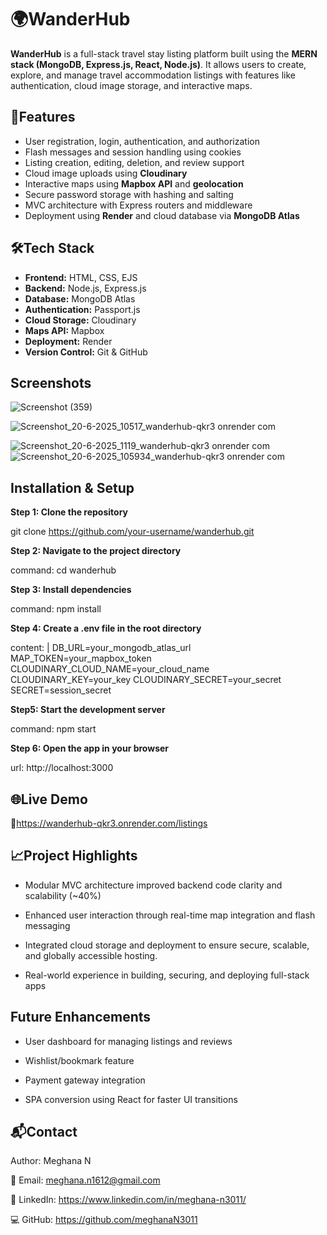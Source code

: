 # 🌍WanderHub

**WanderHub** is a full-stack travel stay listing platform built using the **MERN stack (MongoDB, Express.js, React, Node.js)**. It allows users to create, explore, and manage travel accommodation listings with features like authentication, cloud image storage, and interactive maps.

## 🚀Features
- User registration, login, authentication, and authorization  
- Flash messages and session handling using cookies  
- Listing creation, editing, deletion, and review support  
- Cloud image uploads using **Cloudinary**  
- Interactive maps using **Mapbox API** and **geolocation** 
- Secure password storage with hashing and salting  
- MVC architecture with Express routers and middleware  
- Deployment using **Render** and cloud database via **MongoDB Atlas**

## 🛠️Tech Stack
- **Frontend:** HTML, CSS, EJS  
- **Backend:** Node.js, Express.js  
- **Database:** MongoDB Atlas  
- **Authentication:** Passport.js
- **Cloud Storage:** Cloudinary  
- **Maps API:** Mapbox  
- **Deployment:** Render  
- **Version Control:** Git & GitHub

## Screenshots

![Screenshot (359)](https://github.com/user-attachments/assets/ee25727f-d6b4-443d-839b-39b6a6fadd97)

![Screenshot_20-6-2025_10517_wanderhub-qkr3 onrender com](https://github.com/user-attachments/assets/148f85a3-9a37-4b22-a39b-1e60a71766c7)

![Screenshot_20-6-2025_1119_wanderhub-qkr3 onrender com](https://github.com/user-attachments/assets/e16800f3-0344-412b-842d-6daa2382cfff)
![Screenshot_20-6-2025_105934_wanderhub-qkr3 onrender com](https://github.com/user-attachments/assets/3fafab28-4d68-4532-9371-f22f2fccafbb)

## Installation & Setup

**Step 1: Clone the repository**

git clone https://github.com/your-username/wanderhub.git
    
**Step 2: Navigate to the project directory**
      
command: cd wanderhub  

 **Step 3: Install dependencies**
 
command: npm install

 **Step 4: Create a .env file in the root directory**
 
 content: |
     DB_URL=your_mongodb_atlas_url
     MAP_TOKEN=your_mapbox_token
     CLOUDINARY_CLOUD_NAME=your_cloud_name
     CLOUDINARY_KEY=your_key
     CLOUDINARY_SECRET=your_secret
     SECRET=session_secret
     
 **Step5: Start the development server**
 
  command: npm start
  
**Step 6: Open the app in your browser**

  url: http://localhost:3000

## 🌐Live Demo
🔗https://wanderhub-qkr3.onrender.com/listings

## 📈Project Highlights
- Modular MVC architecture improved backend code clarity and scalability (~40%)

- Enhanced user interaction through real-time map integration and flash messaging

- Integrated cloud storage and deployment to ensure secure, scalable, and globally accessible hosting.

- Real-world experience in building, securing, and deploying full-stack apps

## Future Enhancements
- User dashboard for managing listings and reviews

- Wishlist/bookmark feature

- Payment gateway integration

- SPA conversion using React for faster UI transitions

## 📬Contact
Author: Meghana N

📧 Email: meghana.n1612@gmail.com

🔗 LinkedIn: https://www.linkedin.com/in/meghana-n3011/

💻 GitHub: https://github.com/meghanaN3011
